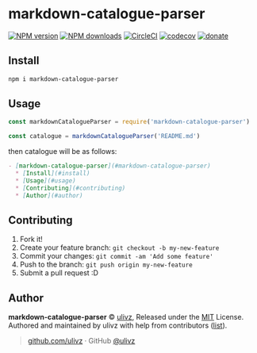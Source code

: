 # markdown-catalogue-parser

[![NPM version](https://img.shields.io/npm/v/markdown-catalogue-parser.svg?style=flat)](https://npmjs.com/package/markdown-catalogue-parser) [![NPM downloads](https://img.shields.io/npm/dm/markdown-catalogue-parser.svg?style=flat)](https://npmjs.com/package/markdown-catalogue-parser) [![CircleCI](https://circleci.com/gh/ULIVZ/markdown-catalogue-parser/tree/master.svg?style=shield)](https://circleci.com/gh/ULIVZ/markdown-catalogue-parser/tree/master)  [![codecov](https://codecov.io/gh/ULIVZ/markdown-catalogue-parser/branch/master/graph/badge.svg)](https://codecov.io/gh/ULIVZ/markdown-catalogue-parser)
 [![donate](https://img.shields.io/badge/$-donate-ff69b4.svg?maxAge=2592000&style=flat)](https://github.com/ULIVZ/donate)

## Install

```bash
npm i markdown-catalogue-parser
```

## Usage

```js
const markdownCatalogueParser = require('markdown-catalogue-parser')

const catalogue = markdownCatalogueParser('README.md')
```

then catalogue will be as follows:

```markdown
- [markdown-catalogue-parser](#markdown-catalogue-parser)
  * [Install](#install)
  * [Usage](#usage)
  * [Contributing](#contributing)
  * [Author](#author)
```

## Contributing

1. Fork it!
2. Create your feature branch: `git checkout -b my-new-feature`
3. Commit your changes: `git commit -am 'Add some feature'`
4. Push to the branch: `git push origin my-new-feature`
5. Submit a pull request :D


## Author

**markdown-catalogue-parser** © [ulivz](https://github.com/ULIVZ), Released under the [MIT](./LICENSE) License.<br>
Authored and maintained by ulivz with help from contributors ([list](https://github.com/ULIVZ/markdown-catalogue-parser/contributors)).

> [github.com/ulivz](https://github.com/ulivz) · GitHub [@ulivz](https://github.com/ULIVZ)
